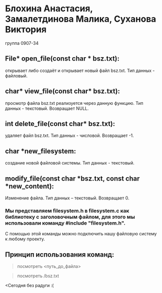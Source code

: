 # Блохина Анастасия, Замалетдинова Малика, Суханова Виктория 
группа 0907-34

## File* open_file(const char * bsz.txt):
открывает либо создаёт и открывает новый файл bsz.txt. Тип данных  - файловый. 

## char* view_file(const char* bsz.txt):
просмотр файла bsz.txt реализуется через данную функцию. Тип данных - текстовый. Возвращает NULL.

## int delete_file(const char* bsz.txt):
удаляет файл bsz.txt. Тип данных - числовой. Возвращает -1.

## char *new_filesystem:
создание новой файловой системы. Тип данных - текстовый.

## modify_file(const char *bsz.txt, const char *new_content):
Изменение файла. Тип данных – текстовый.  Возвращает 0.

### Мы представляем filesystem.h в filesystem.c как библиотеку с заголовочным файлом, для этого мы использовали команду #include "filesystem.h". 
С помощью этой команды можно подключить нашу файловую систему к любому проекту. 

## Принцип использования команд:
>посмотреть <путь_до_файла>

>посмотреть /bsz.txt

<Сегодня без радуги :(
